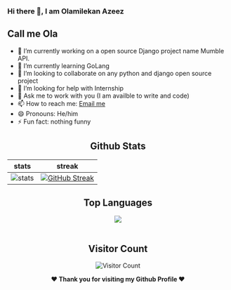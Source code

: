 ### Hi there 👋, I am Olamilekan Azeez
## Call me Ola



- 🔭 I’m currently working on a open source Django project name Mumble API.
- 🌱 I’m currently learning GoLang
- 👯 I’m looking to collaborate on any python and django open source project
- 🤔 I’m looking for help with Internship
- 💬 Ask me to work with you (I am availble to write and code)
- 📫 How to reach me: [Email me](mailto:headofstate123@gmail.com)
- 😄 Pronouns: He/him
- ⚡ Fun fact: nothing funny
<div align="center">
  
  ## Github Stats
|stats|streak|  
|---|---|  
| ![stats](https://github-readme-stats.vercel.app/api?username=azeezdot123&show_icons=true&theme=radical) | [![GitHub Streak](https://github-readme-streak-stats.herokuapp.com/?user=azeezdot123&theme=dark)](https://github.com/azeezdot123/github-readme-streak-stats)|
</div>



<div align="center">
  
  ## Top Languages
  <a href="https://github.com/azeezdot123">
    <img align="center" src="https://github-readme-stats.vercel.app/api/top-langs/?username=azeezdot123&theme=tokyonight&layout=compact">
  </a>
</div>
  
<br> 

<div align="center">
        
   ## Visitor Count
   ![Visitor Count](https://profile-counter.glitch.me/{azeezdot123}/count.svg)
        
</div>

<div align="center">
  
<b>❤️ Thank you for visiting my Github Profile ❤️</b>
</div>
